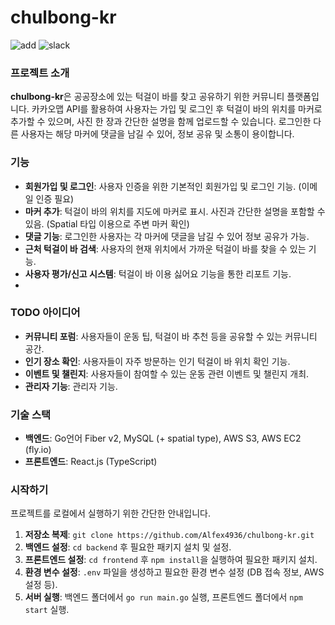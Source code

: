 # chulbong-kr

![add](https://github.com/Alfex4936/chulbong-kr/assets/2356749/26daa718-7d9a-4268-97fb-3f7d16ae183e)
![slack](https://github.com/Alfex4936/chulbong-kr/assets/2356749/5ec03f6a-871f-4556-90c3-13bb44769f13)

### 프로젝트 소개
**chulbong-kr**은 공공장소에 있는 턱걸이 바를 찾고 공유하기 위한 커뮤니티 플랫폼입니다. 카카오맵 API를 활용하여 사용자는 가입 및 로그인 후 턱걸이 바의 위치를 마커로 추가할 수 있으며, 사진 한 장과 간단한 설명을 함께 업로드할 수 있습니다. 로그인한 다른 사용자는 해당 마커에 댓글을 남길 수 있어, 정보 공유 및 소통이 용이합니다.

### 기능
- **회원가입 및 로그인**: 사용자 인증을 위한 기본적인 회원가입 및 로그인 기능. (이메일 인증 필요)
- **마커 추가**: 턱걸이 바의 위치를 지도에 마커로 표시. 사진과 간단한 설명을 포함할 수 있음. (Spatial 타입 이용으로 주변 마커 확인)
- **댓글 기능**: 로그인한 사용자는 각 마커에 댓글을 남길 수 있어 정보 공유가 가능.
- **근처 턱걸이 바 검색**: 사용자의 현재 위치에서 가까운 턱걸이 바를 찾을 수 있는 기능.
- **사용자 평가/신고 시스템**: 턱걸이 바 이용 싫어요 기능을 통한 리포트 기능.
- 
### TODO 아이디어
- **커뮤니티 포럼**: 사용자들이 운동 팁, 턱걸이 바 추천 등을 공유할 수 있는 커뮤니티 공간.
- **인기 장소 확인**: 사용자들이 자주 방문하는 인기 턱걸이 바 위치 확인 기능.
- **이벤트 및 챌린지**: 사용자들이 참여할 수 있는 운동 관련 이벤트 및 챌린지 개최.
- **관리자 기능**: 관리자 기능.

### 기술 스택
- **백엔드**: Go언어 Fiber v2, MySQL (+ spatial type), AWS S3, AWS EC2 (fly.io)
- **프론트엔드**: React.js (TypeScript)

### 시작하기
프로젝트를 로컬에서 실행하기 위한 간단한 안내입니다.

1. **저장소 복제**: `git clone https://github.com/Alfex4936/chulbong-kr.git`
2. **백엔드 설정**: `cd backend` 후 필요한 패키지 설치 및 설정.
3. **프론트엔드 설정**: `cd frontend` 후 `npm install`을 실행하여 필요한 패키지 설치.
4. **환경 변수 설정**: `.env` 파일을 생성하고 필요한 환경 변수 설정 (DB 접속 정보, AWS 설정 등).
5. **서버 실행**: 백엔드 폴더에서 `go run main.go` 실행, 프론트엔드 폴더에서 `npm start` 실행.